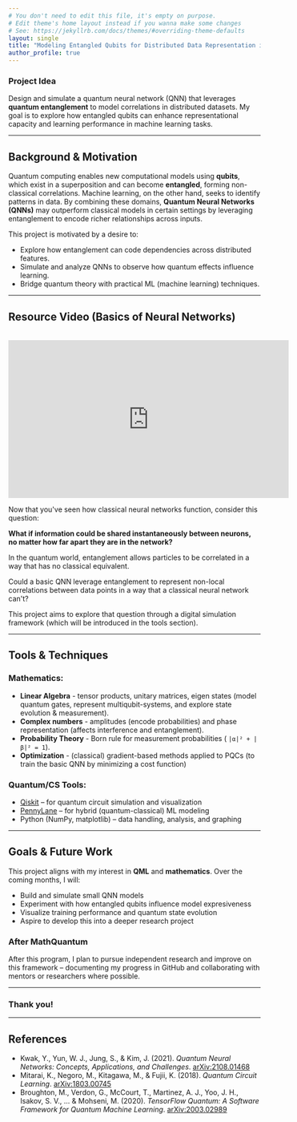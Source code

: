 ```yaml
---
# You don't need to edit this file, it's empty on purpose.
# Edit theme's home layout instead if you wanna make some changes
# See: https://jekyllrb.com/docs/themes/#overriding-theme-defaults
layout: single
title: "Modeling Entangled Qubits for Distributed Data Representation in Machine Learning"
author_profile: true
---
```


### **Project Idea**

Design and simulate a quantum neural network (QNN) that leverages **quantum entanglement** to model correlations in distributed datasets. My goal is to explore how entangled qubits can enhance representational capacity and learning performance in machine learning tasks.

---

## Background & Motivation

Quantum computing enables new computational models using **qubits**, which exist in a superposition and can become **entangled**, forming non-classical correlations. Machine learning, on the other hand, seeks to identify patterns in data. By combining these domains, **Quantum Neural Networks (QNNs)** may outperform classical models in certain settings by leveraging entanglement to encode richer relationships across inputs.

This project is motivated by a desire to:

- Explore how entanglement can code dependencies across distributed features.
- Simulate and analyze QNNs to observe how quantum effects influence learning.
- Bridge quantum theory with practical ML (machine learning) techniques.

---

## Resource Video (Basics of Neural Networks)

<br>

<iframe width="560" height="315" src="https://www.youtube.com/embed/rEDzUT3ymw4?si=UJNqqWpieu4aCPP1" title="YouTube video player" frameborder="0" allow="accelerometer; autoplay; clipboard-write; encrypted-media; gyroscope; picture-in-picture; web-share" referrerpolicy="strict-origin-when-cross-origin" allowfullscreen></iframe>

<br>

Now that you've seen how classical neural networks function, consider this question:

**What if information could be shared instantaneously between neurons, no matter how far apart they are in the network?**

In the quantum world, entanglement allows particles to be correlated in a way that has no classical equivalent.

Could a basic QNN leverage entanglement to represent non-local correlations between data points in a way that a classical neural network can't?

This project aims to explore that question through a digital simulation framework (which will be introduced in the tools section).

---

## Tools & Techniques

### Mathematics:
-  **Linear Algebra** - tensor products, unitary matrices, eigen states (model quantum gates, represent multiqubit-systems, and explore state evolution & measurement).
-  **Complex numbers** - amplitudes (encode probabilities) and phase representation (affects interference and entanglement).
-  **Probability Theory** - Born rule for measurement probabilities ( `|α|² + |β|² = 1`).
-   **Optimization** - (classical) gradient-based methods applied to PQCs (to train the basic QNN by minimizing a cost function)

### Quantum/CS Tools: 
- [Qiskit](https://qiskit.org/) – for quantum circuit simulation and visualization
- [PennyLane](https://pennylane.ai/) – for hybrid (quantum-classical) ML modeling
-  Python (NumPy, matplotlib) – data handling, analysis, and graphing

---

## Goals & Future Work

This project aligns with my interest in **QML** and **mathematics**. Over the coming months, I will: 
- Build and simulate small QNN models
- Experiment with how entangled qubits influence model expresiveness
- Visualize training performance and quantum state evolution
- Aspire to develop this into a deeper research project

### After MathQuantum

After this program, I plan to pursue independent research and improve on this framework – documenting my progress in GitHub and collaborating with mentors or researchers where possible.

---

### Thank you!

---

## References

- Kwak, Y., Yun, W. J., Jung, S., & Kim, J. (2021). *Quantum Neural Networks: Concepts, Applications, and Challenges*. [arXiv:2108.01468](https://arxiv.org/abs/2108.01468)
- Mitarai, K., Negoro, M., Kitagawa, M., & Fujii, K. (2018). *Quantum Circuit Learning*. [arXiv:1803.00745](https://arxiv.org/abs/1803.00745)
- Broughton, M., Verdon, G., McCourt, T., Martinez, A. J., Yoo, J. H., Isakov, S. V., ... & Mohseni, M. (2020). *TensorFlow Quantum: A Software Framework for Quantum Machine Learning*. [arXiv:2003.02989](https://arxiv.org/abs/2003.02989)

